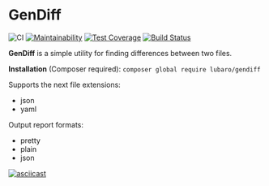 # GenDiff

![CI](https://github.com/LubaRo/php-project-lvl2/workflows/CI/badge.svg?event=push)
[![Maintainability](https://api.codeclimate.com/v1/badges/0dedae4f26b8efb383bc/maintainability)](https://codeclimate.com/github/LubaRo/php-project-lvl2/maintainability)
[![Test Coverage](https://api.codeclimate.com/v1/badges/0dedae4f26b8efb383bc/test_coverage)](https://codeclimate.com/github/LubaRo/php-project-lvl2/test_coverage)
[![Build Status](https://travis-ci.org/LubaRo/php-project-lvl2.svg?branch=master)](https://travis-ci.org/LubaRo/php-project-lvl2)


**GenDiff** is a simple utility for finding differences between two files.

**Installation** (Composer required):
`composer global require lubaro/gendiff`

Supports the next file extensions:
- json
- yaml

Output report formats:
- pretty
- plain
- json

[![asciicast](https://asciinema.org/a/325171.svg)](https://asciinema.org/a/325171)
